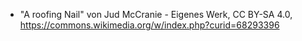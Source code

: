 * "A roofing Nail" von Jud McCranie - Eigenes Werk, CC BY-SA 4.0, https://commons.wikimedia.org/w/index.php?curid=68293396